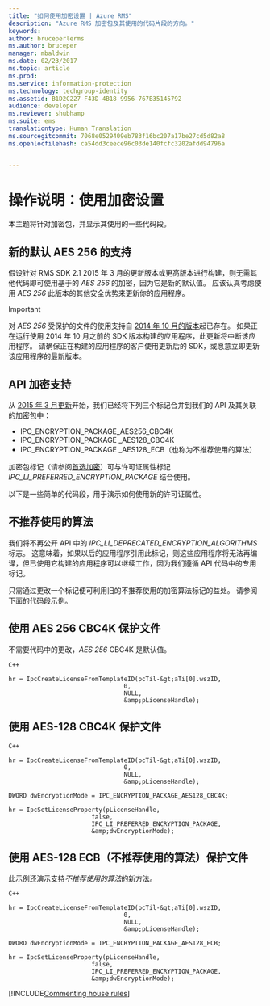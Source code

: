 ```yaml
---
title: "如何使用加密设置 | Azure RMS"
description: "Azure RMS 加密包及其使用的代码片段的方向。"
keywords: 
author: bruceperlerms
ms.author: bruceper
manager: mbaldwin
ms.date: 02/23/2017
ms.topic: article
ms.prod: 
ms.service: information-protection
ms.technology: techgroup-identity
ms.assetid: B1D2C227-F43D-4B18-9956-767B35145792
audience: developer
ms.reviewer: shubhamp
ms.suite: ems
translationtype: Human Translation
ms.sourcegitcommit: 7068e0529409eb783f16bc207a17be27cd5d82a8
ms.openlocfilehash: ca54dd3ceece96c03de140fcfc3202afdd94796a


---
```


# <a name="how-to-work-with-encryption-settings"></a>操作说明：使用加密设置

本主题将针对加密包，并显示其使用的一些代码段。

## <a name="support-for-aes-256-the-new-default"></a>新的默认 AES 256 的支持

假设针对 RMS SDK 2.1 2015 年 3 月的更新版本或更高版本进行构建，则无需其他代码即可使用基于的 *AES 256* 的加密，因为它是新的默认值。 应该认真考虑使用 *AES 256* 此版本的其他安全优势来更新你的应用程序。

> [!IMPORTANT]
> 对 *AES 256* 受保护的文件的使用支持自 [2014 年 10 月的版本](release-notes-rtm.md)起已存在。 如果正在运行使用 2014 年 10 月之前的 SDK 版本构建的应用程序，此更新将中断该应用程序。 请确保正在构建的应用程序的客户使用更新后的 SDK，或愿意立即更新该应用程序的最新版本。

 
## <a name="api-encryption-support"></a>API 加密支持

从 [2015 年 3 月更新](release-notes-rtm.md)开始，我们已经将下列三个标记合并到我们的 API 及其关联的加密包中：

-   IPC\_ENCRYPTION\_PACKAGE\_AES256\_CBC4K
-   IPC\_ENCRYPTION\_PACKAGE \_AES128\_CBC4K
-   IPC\_ENCRYPTION\_PACKAGE \_AES128\_ECB（也称为不推荐使用的算法）

加密包标记（请参阅[首选加密](https://msdn.microsoft.com/library/dn974065.aspx)）可与许可证属性标记 *IPC\_LI\_PREFERRED\_ENCRYPTION\_PACKAGE* 结合使用。

以下是一些简单的代码段，用于演示如何使用新的许可证属性。

## <a name="deprecated-algorithms"></a>不推荐使用的算法

我们将不再公开 API 中的 *IPC\_LI\_DEPRECATED\_ENCRYPTION\_ALGORITHMS* 标志。 这意味着，如果以后的应用程序引用此标记，则这些应用程序将无法再编译，但已使用它构建的应用程序可以继续工作，因为我们遵循 API 代码中的专用标记。

只需通过更改一个标记便可利用旧的不推荐使用的加密算法标记的益处。 请参阅下面的代码段示例。

## <a name="protect-files-with-aes-256-cbc4k"></a>使用 AES 256 CBC4K 保护文件

不需要代码中的更改，*AES 256* CBC4K 是默认值。

    C++

    hr = IpcCreateLicenseFromTemplateID(pcTil-&gt;aTi[0].wszID,
                                    0,
                                    NULL,
                                    &amp;pLicenseHandle);


## <a name="protect-files-with-aes-128-cbc4k"></a>使用 AES-128 CBC4K 保护文件

    C++

    hr = IpcCreateLicenseFromTemplateID(pcTil-&gt;aTi[0].wszID,
                                    0,
                                    NULL,
                                    &amp;pLicenseHandle);

    DWORD dwEncryptionMode = IPC_ENCRYPTION_PACKAGE_AES128_CBC4K;

    hr = IpcSetLicenseProperty(pLicenseHandle,
                           false,
                           IPC_LI_PREFERRED_ENCRYPTION_PACKAGE,
                           &amp;dwEncryptionMode);


## <a name="protect-files-with-aes-128-ecb-deprecated-algorithms"></a>使用 AES-128 ECB（不推荐使用的算法）保护文件

此示例还演示支持*不推荐使用的算法*的新方法。

    C++

    hr = IpcCreateLicenseFromTemplateID(pcTil-&gt;aTi[0].wszID,
                                    0,
                                    NULL,
                                    &amp;pLicenseHandle);

    DWORD dwEncryptionMode = IPC_ENCRYPTION_PACKAGE_AES128_ECB;

    hr = IpcSetLicenseProperty(pLicenseHandle,
                           false,
                           IPC_LI_PREFERRED_ENCRYPTION_PACKAGE,
                           &amp;dwEncryptionMode);


[!INCLUDE[Commenting house rules](../includes/houserules.md)]


<!--HONumber=Jan17_HO1-->


